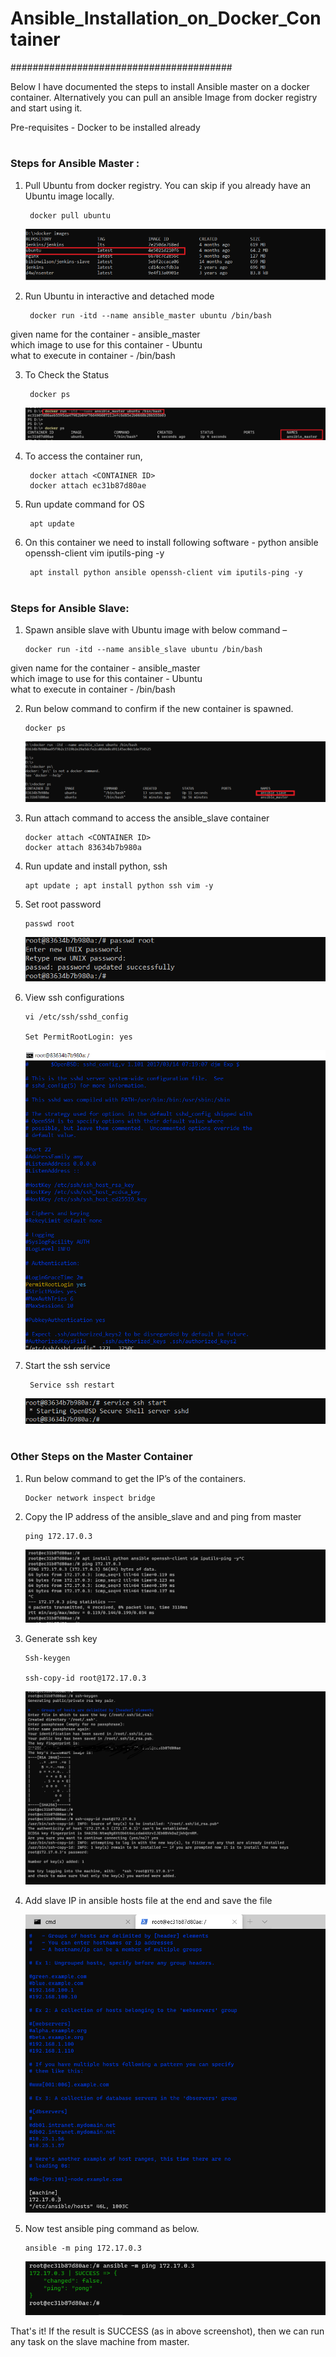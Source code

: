 # <h1> Ansible_Installation_on_Docker_Container
########################################

Below I have documented the steps to install Ansible master on a docker container.
Alternatively you can pull an ansible Image from docker registry and start using it.

Pre-requisites - Docker to be installed already

# <h3> Steps for Ansible Master :
1) Pull Ubuntu from docker registry.
You can skip if you already have an Ubuntu image locally.

		docker pull ubuntu
 
	![ansible1](/images/ansible_on_docker/ansible1.png) 

2) Run Ubuntu in interactive and detached mode

		docker run -itd --name ansible_master ubuntu /bin/bash
	


given name for the container - ansible_master  
which image to use for this container - Ubuntu  
what to execute in container - /bin/bash  

3) To Check the Status

		docker ps

 
	![ansible2](/images/ansible_on_docker/ansible2.png)

4) To access the container run,

		docker attach <CONTAINER ID>
		docker attach ec31b87d80ae

5) Run update command for OS

		apt update

6) On this container we need to install following software - python ansible openssh-client vim iputils-ping -y

		apt install python ansible openssh-client vim iputils-ping -y



# <h3> Steps for Ansible Slave:

1)	Spawn ansible slave with Ubuntu image with below command – 

		docker run -itd --name ansible_slave ubuntu /bin/bash

given name for the container - ansible_master  
which image to use for this container - Ubuntu  
what to execute in container - /bin/bash  


2)	Run below command to confirm if the new container is spawned.

		docker ps
 
	![ansible3](/images/ansible_on_docker/ansible3.png)

3)	Run attach command to access the ansible_slave container

		docker attach <CONTAINER ID>
		docker attach 83634b7b980a


4)	Run update and install python, ssh 

		apt update ; apt install python ssh vim -y

5)	Set root password

		passwd root 

 
	![ansible4](/images/ansible_on_docker/ansible4.png)

6)	View ssh configurations

		vi /etc/ssh/sshd_config 

		Set PermitRootLogin: yes

	![ansible5](/images/ansible_on_docker/ansible5.png)
 

7) Start the ssh service

		Service ssh restart


	![ansible6](/images/ansible_on_docker/ansible6.png)



# <h3> Other Steps on the Master Container


1)	Run below command to get the IP’s of the containers.

		Docker network inspect bridge

2)	Copy the IP address of the ansible_slave and and ping from master

		ping 172.17.0.3

 
	![ansible7](/images/ansible_on_docker/ansible7.png)

3)	Generate ssh key

		Ssh-keygen 
	
		ssh-copy-id root@172.17.0.3


	![ansible8](/images/ansible_on_docker/ansible8.png)
 

4)	Add slave IP in ansible hosts file at the end and save the file


	![ansible9](/images/ansible_on_docker/ansible9.png)

5)	Now test ansible ping command as below. 

		ansible -m ping 172.17.0.3

	![ansible10](/images/ansible_on_docker/ansible10.png)
	

That's it! If the result is SUCCESS (as in above screenshot), then we can run any task on the slave machine from master.



